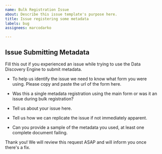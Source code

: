 ```yaml
---
name: Bulk Registration Issue
about: Describe this issue template's purpose here.
title: Issue registering some metadata
labels: bug
assignees: marcodarko

---
```


## Issue Submitting Metadata

Fill this out if you experienced an issue while trying to use the Data Discovery Engine to submit metadata.

* To help us identify the issue we need to know what form you were using.  Please copy and paste the url of the form here.

* Was this a single metadata registration using the main form or was it an issue during bulk registration?

* Tell us about your issue here.

* Tell us how we can replicate the issue if not immediately apparent.

* Can you provide a sample of the metadata you used, at least one complete document failing.

Thank you! We will review this request ASAP and will inform you once there's a fix.
